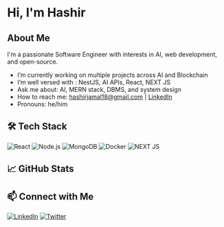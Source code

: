 #  Hi, I'm Hashir

##  About Me
I'm a passionate Software Engineer with interests in AI, web development, and open-source.

-  I’m currently working on multiple projects across AI and Blockchain
-  I’m well versed with : NestJS, AI APIs, React, NEXT JS
-  Ask me about: AI, MERN stack, DBMS, and system design
-  How to reach me: hashirjamal18@gmail.com | [LinkedIn](https://www.linkedin.com/in/hashir-jamal-0a6503214)
-  Pronouns: he/him

## 🛠️ Tech Stack
![React](https://img.shields.io/badge/React-20232A?style=flat&logo=react)
![Node.js](https://img.shields.io/badge/Node.js-43853D?style=flat&logo=node.js)
![MongoDB](https://img.shields.io/badge/MongoDB-4EA94B?style=flat&logo=mongodb)
![Docker](https://img.shields.io/badge/Docker-2496ED?style=flat&logo=docker)
![NEXT JS](https://img.shields.io/badge/Docker-2496ED?style=flat&logo=next)
<!-- Add more badges here -->

## 📈 GitHub Stats
<!-- ![Your GitHub stats](https://github-readme-stats.vercel.app/api?username=yourusername&show_icons=true&theme=tokyonight) -->

## 📫 Connect with Me
[![LinkedIn](https://img.shields.io/badge/LinkedIn-0077B5?style=flat&logo=linkedin)]([https://linkedin.com/in/yourprofile](https://www.linkedin.com/in/hashir-jamal-0a6503214/))
[![Twitter](https://img.shields.io/badge/Twitter-1DA1F2?style=flat&logo=twitter)](https://twitter.com/hashir_jamal18)
